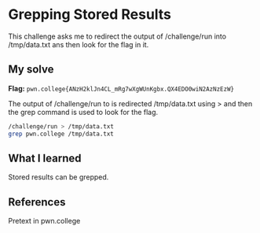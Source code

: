 # Grepping Stored Results
This challenge asks me to redirect the output of /challenge/run into /tmp/data.txt ans then look for the flag in it.

## My solve
**Flag:** `pwn.college{ANzH2klJn4CL_mRg7wXgWUnKgbx.QX4EDO0wiN2AzNzEzW}`

The output of /challenge/run to is redirected /tmp/data.txt using > and then the grep command is used to look for the flag. 
```bash
/challenge/run > /tmp/data.txt
grep pwn.college /tmp/data.txt
```

## What I learned
Stored results can be grepped.

## References 
Pretext in pwn.college
